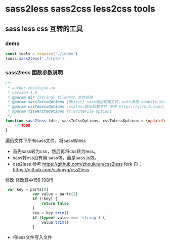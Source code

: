 
# sass2less sass2css less2css tools

## sass less css 互转的工具
### demo
```javascript
const tools = require('./index')
tools.sass2less('./style')
```
### sass2less 函数参数说明
```javascript
/**
 * author zhoulujun.cn
 * version 1.0
 * @param dir {String} filePath 文件目录
 * @param sassToCssOptions {Object} sass输出配置文件，uuti参照 compile.Sass.style.expanded
 * @param cssToLessOptions css2less输出配置文件 参考 https://github.com/zhoulujun/css2less fork 自： https://github.com/sshmyg/css2less
 * @param fileWriteOptions fs.writeFile options
 */
function sass2less (dir, sassToCssOptions, cssToLessOptions = {updateColors: true}, fileWriteOptions = null) {
    // TODO 
}
```
 遍历文件下所有sass文件，将sass转less
+ 首先sass转为css，然后再将css转为less。
+ sass转css没有用 sass包，而是sass.js包。
+ css2less  参考 https://github.com/zhoulujun/css2less fork 自： https://github.com/sshmyg/css2less

修改 修改其中156 198行
```javascript
 var key = parts[0]
            var value = parts[1]
            if (!key) {
                return false
            }
            key = key.trim()
            if (typeof value === 'string') {
                value.trim()
            }
```
+ 将less文件写入文件
